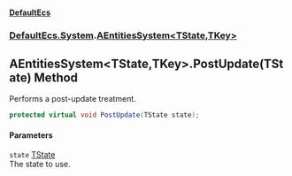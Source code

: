 #### [DefaultEcs](./index.md 'index')
### [DefaultEcs.System](./DefaultEcs-System.md 'DefaultEcs.System').[AEntitiesSystem&lt;TState,TKey&gt;](./DefaultEcs-System-AEntitiesSystem-TState_TKey-.md 'DefaultEcs.System.AEntitiesSystem&lt;TState,TKey&gt;')
## AEntitiesSystem&lt;TState,TKey&gt;.PostUpdate(TState) Method
Performs a post-update treatment.  
```csharp
protected virtual void PostUpdate(TState state);
```
#### Parameters
<a name='DefaultEcs-System-AEntitiesSystem-TState_TKey--PostUpdate(TState)-state'></a>
`state` [TState](./DefaultEcs-System-AEntitiesSystem-TState_TKey-.md#DefaultEcs-System-AEntitiesSystem-TState_TKey--TState 'DefaultEcs.System.AEntitiesSystem&lt;TState,TKey&gt;.TState')  
The state to use.  
  
